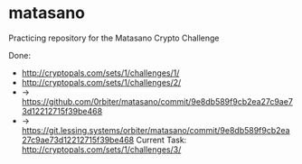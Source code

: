 # matasano

Practicing repository for the Matasano Crypto Challenge

Done:
- http://cryptopals.com/sets/1/challenges/1/
- http://cryptopals.com/sets/1/challenges/2/
- -> https://github.com/0rbiter/matasano/commit/9e8db589f9cb2ea27c9ae73d12212715f39be468
- -> https://git.lessing.systems/orbiter/matasano/commit/9e8db589f9cb2ea27c9ae73d12212715f39be468
Current Task: http://cryptopals.com/sets/1/challenges/3/
